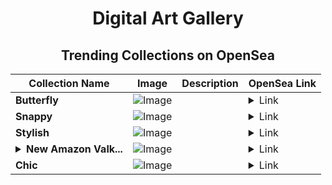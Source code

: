 <div align="center">

# Digital Art Gallery

## Trending Collections on OpenSea

| Collection Name                       | Image                                                                                     | Description                       | OpenSea Link                                                                                          |
|---------------------------------------|-------------------------------------------------------------------------------------------|-----------------------------------|--------------------------------------------------------------------------------------------------------|
| **Butterfly** | ![Image](https://i.seadn.io/s/raw/files/7fd9f97d9909efa73a7098611a4efb4f.jpg?w=500&auto=format?w=200&auto=format) |  | <details><summary>Link</summary>[Butterfly](https://opensea.io/collection/butterfly-451)</details> |
| **Snappy** | ![Image](https://i.seadn.io/s/raw/files/4038a585fe043eac2c2c106cf64a6e01.jpg?w=500&auto=format?w=200&auto=format) |  | <details><summary>Link</summary>[Snappy](https://opensea.io/collection/snappy-648)</details> |
| **Stylish** | ![Image](https://i.seadn.io/s/raw/files/0b50cfc9d15ade9cb22117e74e022ca2.jpg?w=500&auto=format?w=200&auto=format) |  | <details><summary>Link</summary>[Stylish](https://opensea.io/collection/stylish-660)</details> |
| **<details><summary>New Amazon Valk...</summary>New Amazon Valkyries</details>** | ![Image](https://i.seadn.io/s/raw/files/99d5dc3f7b696d672439507186795d5a.jpg?w=500&auto=format?w=200&auto=format) |  | <details><summary>Link</summary>[New Amazon Valkyries](https://opensea.io/collection/new-amazon-valkyries)</details> |
| **Chic** | ![Image](https://i.seadn.io/s/raw/files/e07adf2746b26a62b858e6c45558bbd3.jpg?w=500&auto=format?w=200&auto=format) |  | <details><summary>Link</summary>[Chic](https://opensea.io/collection/chic-713)</details> |

</div>